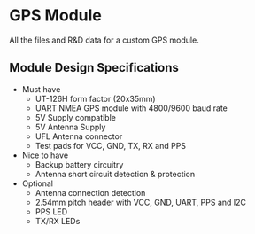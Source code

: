 # GPS Module

All the files and R&D data for a custom GPS module.

## Module Design Specifications

- Must have
  - UT-126H form factor (20x35mm)
  - UART NMEA GPS module with 4800/9600 baud rate
  - 5V Supply compatible
  - 5V Antenna Supply
  - UFL Antenna connector
  - Test pads for VCC, GND, TX, RX and PPS
- Nice to have
  - Backup battery circuitry
  - Antenna short circuit detection & protection
- Optional
  - Antenna connection detection
  - 2.54mm pitch header with VCC, GND, UART, PPS and I2C
  - PPS LED
  - TX/RX LEDs
